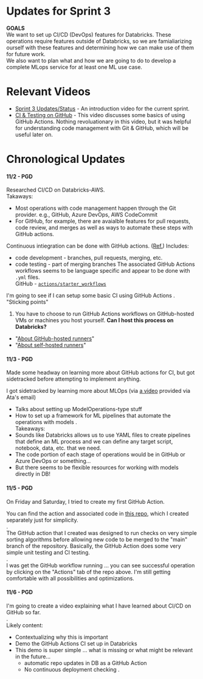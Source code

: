 # Updates for Sprint 3

**GOALS**  
We want to set up CI/CD (DevOps) features for Databricks. These operations require features outside of Databricks, so we are famialiarizing ourself with these features and determining how we can make use of them for future work.  
We also want to plan what and how we are going to do to develop a complete MLops service for at least one ML use case.

# Relevant Videos

* [Sprint 3 Updates/Status]() - An introduction video for the current sprint.
* [CI & Testing on GitHub](https://youtu.be/rc7vrvI1EeQ) - This video discusses some basics of using GitHub Actions. Nothing revoluationary in this video, but it was helpful for understanding code management with Git & GitHub, which will be useful later on.

# Chronological Updates

#### 11/2 - PGD

Researched CI/CD on Databricks-AWS.  
Takaways:  
* Most operations with code management happen through the Git provider. e.g., GitHub, Azure DevOps, AWS CodeCommit
* For GitHub, for example, there are avaialble features for pull requests, code review, and merges as well as ways to automate these steps with GitHub actions.

Continuous intiegration can be done with GitHub actions. ([Ref.](https://docs.github.com/en/actions/automating-builds-and-tests/about-continuous-integration))
Includes:
* code development - branches, pull requests, merging, etc.
* code testing - part of merging branches
The associated GitHub Actions workflows seems to be language specific and appear to be done with `.yml` files.  
GitHub - [`actions/starter_workflows`](https://github.com/actions/starter-workflows/tree/main/ci)

I'm going to see if I can setup some basic CI using GitHub Actions
.  
"Sticking points"
1. You have to choose to run GitHub Actions workflows on GitHub-hosted VMs or machines you host yourself. **Can I host this process on Databricks?**
* "[About GitHub-hosted runners](https://docs.github.com/en/actions/using-github-hosted-runners/about-github-hosted-runners)"
* "[About self-hosted runners](https://docs.github.com/en/actions/automating-your-workflow-with-github-actions/about-self-hosted-runners)"

#### 11/3 - PGD

Made some headway on learning more about GitHub actions for CI, but got sidetracked before attempting to implement anything.  

I got sidetracked by learning more about MLOps (via [a video](https://www.youtube.com/watch?v=0wT-EJBw2n4) provided via Ata's email)
* Talks about setting up ModelOperations-type stuff
* How to set up a framework for ML pipelines that automate the operations with models
.  
Takeaways:
* Sounds like Databricks allows us to use YAML files to create pipelines that define an ML process and we can define any target script, notebook, data, etc. that we need.
* The code portion of each stage of operations would be in GitHub or Azure DevOps or something...
* But there seems to be flexible resources for working with models directly in DB!

#### 11/5 - PGD

On Friday and Saturday, I tried to create my first GitHub Action.  

You can find the action and associated code in [this repo](https://github.com/pdvnny/mlops-databricks-test-env), which I created separately just for simplicity.  
.  
The GitHub action that I created was designed to run checks on very simple sorting algorithms before allowing new code to be merged to the "main" branch of the repository. Basically, the GitHub Action does some very simple unit testing and CI testing.  
.  
I was get the GitHub workflow running ... you can see successful operation by clicking on the "Actions" tab of the repo above. I'm still getting comfortable with all possibilities and optimizations.

#### 11/6 - PGD

I'm going to create a video explaining what I have learned about CI/CD on GitHub so far.  
.  
Likely content:  
* Contextualizing why this is important
* Demo the GitHub Actions CI set up in Databricks
* This demo is super simple ... what is missing or what might be relevant in the future...
  - automatic repo updates in DB as a GitHub Action
  - No continuous deployment checking
.  

